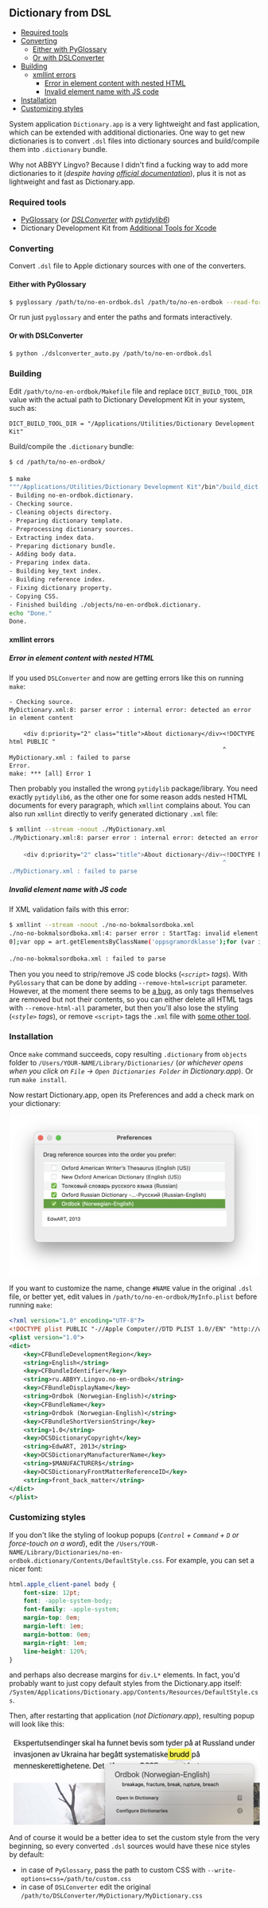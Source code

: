 ## Dictionary from DSL

<!-- MarkdownTOC -->

- [Required tools](#required-tools)
- [Converting](#converting)
    - [Either with PyGlossary](#either-with-pyglossary)
    - [Or with DSLConverter](#or-with-dslconverter)
- [Building](#building)
    - [xmllint errors](#xmllint-errors)
        - [Error in element content with nested HTML](#error-in-element-content-with-nested-html)
        - [Invalid element name with JS code](#invalid-element-name-with-js-code)
- [Installation](#installation)
- [Customizing styles](#customizing-styles)

<!-- /MarkdownTOC -->

System application `Dictionary.app` is a very lightweight and fast application, which can be extended with additional dictionaries. One way to get new dictionaries is to convert `.dsl` files into dictionary sources and build/compile them into `.dictionary` bundle.

Why not ABBYY Lingvo? Because I didn't find a fucking way to add more dictionaries to it (*despite having [official documentation](https://lingvo-support.abbyy.com/hc/en-us/articles/115005536129-Adding-a-user-dictionary-to-ABBYY-Lingvo-for-Mac)*), plus it is not as lightweight and fast as Dictionary.app.

### Required tools

- [PyGlossary](https://pypi.org/project/pyglossary/) (*or [DSLConverter](https://github.com/svintuss/DSLConverter) with [pytidylib6](https://pypi.org/project/pytidylib6/)*)
- Dictionary Development Kit from [Additional Tools for Xcode](https://developer.apple.com/download/all/?q=xcode)

### Converting

Convert `.dsl` file to Apple dictionary sources with one of the converters.

#### Either with PyGlossary

``` sh
$ pyglossary /path/to/no-en-ordbok.dsl /path/to/no-en-ordbok --read-format=ABBYYLingvoDSL --write-format=AppleDict
```

Or run just `pyglossary` and enter the paths and formats interactively.

#### Or with DSLConverter

``` sh
$ python ./dslconverter_auto.py /path/to/no-en-ordbok.dsl
```

### Building

Edit `/path/to/no-en-ordbok/Makefile` file and replace `DICT_BUILD_TOOL_DIR` value with the actual path to Dictionary Development Kit in your system, such as:

```
DICT_BUILD_TOOL_DIR = "/Applications/Utilities/Dictionary Development Kit"
```

Build/compile the `.dictionary` bundle:

``` sh
$ cd /path/to/no-en-ordbok/

$ make
"""/Applications/Utilities/Dictionary Development Kit"/bin"/build_dict.sh" -c 1 "no-en-ordbok" MyDictionary.xml MyDictionary.css MyInfo.plist
- Building no-en-ordbok.dictionary.
- Checking source.
- Cleaning objects directory.
- Preparing dictionary template.
- Preprocessing dictionary sources.
- Extracting index data.
- Preparing dictionary bundle.
- Adding body data.
- Preparing index data.
- Building key_text index.
- Building reference index.
- Fixing dictionary property.
- Copying CSS.
- Finished building ./objects/no-en-ordbok.dictionary.
echo "Done."
Done.
```

#### xmllint errors

##### Error in element content with nested HTML

If you used `DSLConverter` and now are getting errors like this on running `make`:

```
- Checking source.
MyDictionary.xml:8: parser error : internal error: detected an error in element content

    <div d:priority="2" class="title">About dictionary</div><!DOCTYPE html PUBLIC "
                                                            ^
MyDictionary.xml : failed to parse
Error.
make: *** [all] Error 1
```

Then probably you installed the wrong `pytidylib` package/library. You need exactly `pytidylib6`, as the other one for some reason adds nested HTML documents for every paragraph, which `xmllint` complains about. You can also run `xmllint` directly to verify generated dictionary `.xml` file:

``` sh
$ xmllint --stream -noout ./MyDictionary.xml
./MyDictionary.xml:8: parser error : internal error: detected an error in element content

    <div d:priority="2" class="title">About dictionary</div><!DOCTYPE html PUBLIC "
                                                            ^
./MyDictionary.xml : failed to parse
```

##### Invalid element name with JS code

If XML validation fails with this error:

``` sh
$ xmllint --stream -noout ./no-no-bokmalsordboka.xml
./no-no-bokmalsordboka.xml:4: parser error : StartTag: invalid element name
0];var opp = art.getElementsByClassName('oppsgramordklasse');for (var i = 0; i <
                                                                               ^
./no-no-bokmalsordboka.xml : failed to parse
```

Then you you need to strip/remove JS code blocks (*`<script>` tags*). With `PyGlossary` that can be done by adding `--remove-html=script` parameter. However, at the moment there seems to be [a bug](https://github.com/ilius/pyglossary/issues/373), as only tags themselves are removed but not their contents, so you can either delete all HTML tags with `--remove-html-all` parameter, but then you'll also lose the styling (*`<style>` tags*), or remove `<script>` tags the `.xml` file with [some other tool](https://github.com/retifrav/scraps/blob/master/_linux/sed.md#replace-text-in-files).

### Installation

Once `make` command succeeds, copy resulting `.dictionary` from `objects` folder to `/Users/YOUR-NAME/Library/Dictionaries/` (*or whichever opens when you click on `File` → `Open Dictionaries Folder` in Dictionary.app*). Or run `make install`.

Now restart Dictionary.app, open its Preferences and add a check mark on your dictionary:

![](./dictionary-preferences.png)

If you want to customize the name, change `#NAME` value in the original `.dsl` file, or better yet, edit values in `/path/to/no-en-ordbok/MyInfo.plist` before running `make`:

``` xml
<?xml version="1.0" encoding="UTF-8"?>
<!DOCTYPE plist PUBLIC "-//Apple Computer//DTD PLIST 1.0//EN" "http://www.apple.com/DTDs/PropertyList-1.0.dtd">
<plist version="1.0">
<dict>
    <key>CFBundleDevelopmentRegion</key>
    <string>English</string>
    <key>CFBundleIdentifier</key>
    <string>ru.ABBYY.Lingvo.no-en-ordbok</string>
    <key>CFBundleDisplayName</key>
    <string>Ordbok (Norwegian-English)</string>
    <key>CFBundleName</key>
    <string>Ordbok (Norwegian-English)</string>
    <key>CFBundleShortVersionString</key>
    <string>1.0</string>
    <key>DCSDictionaryCopyright</key>
    <string>EdwART, 2013</string>
    <key>DCSDictionaryManufacturerName</key>
    <string>$MANUFACTURER$</string>
    <key>DCSDictionaryFrontMatterReferenceID</key>
    <string>front_back_matter</string>
</dict>
</plist>
```

### Customizing styles

If you don't like the styling of lookup popups (*`Control` + `Command` + `D` or force-touch on a word*), edit the `/Users/YOUR-NAME/Library/Dictionaries/no-en-ordbok.dictionary/Contents/DefaultStyle.css`. For example, you can set a nicer font:

``` css
html.apple_client-panel body {
    font-size: 12pt;
    font: -apple-system-body;
    font-family: -apple-system;
    margin-top: 0em;
    margin-left: 1em;
    margin-bottom: 0em;
    margin-right: 1em;
    line-height: 120%;
}
```

and perhaps also decrease margins for `div.L*` elements. In fact, you'd probably want to just copy default styles from the Dictionary.app itself: `/System/Applications/Dictionary.app/Contents/Resources/DefaultStyle.css`.

Then, after restarting that application (*not Dictionary.app*), resulting popup will look like this:

![](./lookup.png)

And of course it would be a better idea to set the custom style from the very beginning, so every converted `.dsl` sources would have these nice styles by default:

- in case of `PyGlossary`, pass the path to custom CSS with `--write-options=css=/path/to/custom.css`
- in case of `DSLConverter` edit the original `/path/to/DSLConverter/MyDictionary/MyDictionary.css`
